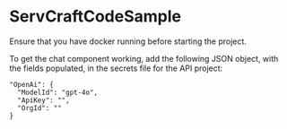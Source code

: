 # ServCraftCodeSample

Ensure that you have docker running before starting the project.

To get the chat component working, add the following JSON object, with the fields populated, in the secrets file for the API project:
```
"OpenAi": {
  "ModelId": "gpt-4o",
  "ApiKey": "",
  "OrgId": ""
}
```
